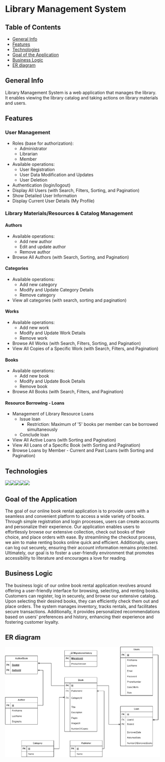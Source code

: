 # Library Management System
## Table of Contents
* [General Info](#general-info)
* [Features](#features)
* [Technologies](#technologies)
* [Goal of the Application](#goal-of-the-application)
* [Business Logic](#business-logic)
* [ER diagram](#er-diagram)

## General Info
Library Management System is a web application that manages the library. It enables viewing the library catalog and taking actions 
on library materials and users.

## Features

### User Management
- Roles (base for authorization):
    - Administrator
    - Librarian
    - Member
- Available operations:
    - User Registration
    - User Data Modification and Updates
    - User Deletion
- Authentication (login/logout)
- Display All Users (with Search, Filters, Sorting, and Pagination)
- Show Detailed User Information
- Display Current User Details (My Profile)
### Library Materials/Resources & Catalog Management

#### Authors
- Available operations:
    - Add new author
    - Edit and update author
    - Remove author
- Browse All Authors (with Search, Sorting, and Pagination)
#### Categories
- Available operations:
    - Add new category
    - Modify and Update Category Details
    - Remove category
- View all categories (with search, sorting and pagination)
#### Works
- Available operations:
    - Add new work
    - Modify and Update Work Details
    - Remove work
- Browse All Works (with Search, Filters, Sorting, and Pagination)
- View All Copies of a Specific Work (with Search, Filters, and Pagination)
#### Books
- Available operations:
    - Add new book
    - Modify and Update Book Details
    - Remove book
- Browse All Books (with Search, Filters, and Pagination)
#### Resource Borrowing - Loans
- Management of Library Resource Loans
    - Issue loan
        - Restriction: Maximum of '5' books per member can be borrowed simultaneously
    - Conclude loan
- View All Active Loans (with Sorting and Pagination)
- View All Loans of a Specific Book (with Sorting and Pagination)
- Browse Loans by Member - Current and Past Loans (with Sorting and Pagination)

## Technologies
<img src="https://cdn.jsdelivr.net/gh/devicons/devicon@latest/icons/dotnetcore/dotnetcore-original.svg"  height="70"/><img src="https://cdn.jsdelivr.net/gh/devicons/devicon@latest/icons/csharp/csharp-original.svg" height="70"/><img src="https://cdn.jsdelivr.net/gh/devicons/devicon@latest/icons/angular/angular-original.svg" height="70"/><img src="https://cdn.jsdelivr.net/gh/devicons/devicon@latest/icons/postgresql/postgresql-original-wordmark.svg" height="70"/><img src="https://cdn.jsdelivr.net/gh/devicons/devicon@latest/icons/typescript/typescript-original.svg" height="70"/>
          
## Goal of the Application
The goal of our online book rental application is to provide users with a seamless and convenient platform to access a wide variety of 
books. Through simple registration and login processes, users can create accounts and personalize their experience. Our application 
enables users to effortlessly browse our extensive collection, check out books of their choice, and place orders with ease. By streamlining
the checkout process, we aim to make renting books online quick and efficient. Additionally, users can log out securely, ensuring their 
account information remains protected. Ultimately, our goal is to foster a user-friendly environment that promotes accessibility to 
literature and encourages a love for reading.

## Business Logic

The business logic of our online book rental application revolves around offering a user-friendly interface for browsing, selecting, and
renting books. Customers can register, log in securely, and browse our extensive catalog. Upon selecting their desired books, they can 
efficiently check them out and place orders. The system manages inventory, tracks rentals, and facilitates secure transactions.
Additionally, it provides personalized recommendations based on users' preferences and history, enhancing their experience and fostering
customer loyalty.

## ER diagram

<img src="ER diagram.jpg" alt="dijagram" width="800"/>
